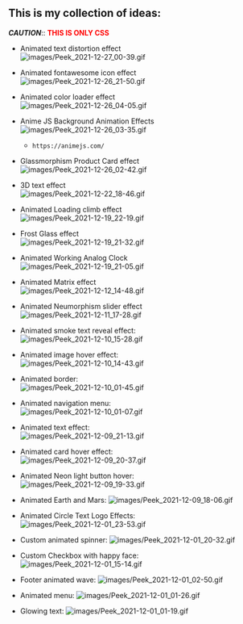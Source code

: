## This is my collection of ideas:

**_CAUTION_**:: <b style="color: red;">**THIS IS ONLY CSS**</b>

- Animated text distortion effect<br>
  ![images/Peek_2021-12-27_00-39.gif](images/Peek_2021-12-27_00-39.gif)

- Animated fontawesome icon effect<br>
  ![images/Peek_2021-12-26_21-50.gif](images/Peek_2021-12-26_21-50.gif)

- Animated color loader effect<br>
  ![images/Peek_2021-12-26_04-05.gif](images/Peek_2021-12-26_04-05.gif)

- Anime JS Background Animation Effects<br>
  ![images/Peek_2021-12-26_03-35.gif](images/Peek_2021-12-26_03-35.gif)

  - `https://animejs.com/`

- Glassmorphism Product Card effect<br>
  ![images/Peek_2021-12-26_02-42.gif](images/Peek_2021-12-26_02-42.gif)

- 3D text effect<br>
  ![images/Peek_2021-12-22_18-46.gif](images/Peek_2021-12-22_18-46.gif)

- Animated Loading climb effect<br>
  ![images/Peek_2021-12-19_22-19.gif](images/Peek_2021-12-19_22-19.gif)

- Frost Glass effect<br>
  ![images/Peek_2021-12-19_21-32.gif](images/Peek_2021-12-19_21-32.gif)

- Animated Working Analog Clock<br>
  ![images/Peek_2021-12-19_21-05.gif](images/Peek_2021-12-19_21-05.gif)

- Animated Matrix effect<br>
  ![images/Peek_2021-12-12_14-48.gif](images/Peek_2021-12-12_14-48.gif)

- Animated Neumorphism slider effect<br>
  ![images/Peek_2021-12-11_17-28.gif](images/Peek_2021-12-11_17-28.gif)

- Animated smoke text reveal effect:<br>
  ![images/Peek_2021-12-10_15-28.gif](images/Peek_2021-12-10_15-28.gif)

- Animated image hover effect:<br>
  ![images/Peek_2021-12-10_14-43.gif](images/Peek_2021-12-10_14-43.gif)

- Animated border:<br>
  ![images/Peek_2021-12-10_01-45.gif](images/Peek_2021-12-10_01-45.gif)

- Animated navigation menu:<br>
  ![images/Peek_2021-12-10_01-07.gif](images/Peek_2021-12-10_01-07.gif)

- Animated text effect:<br>
  ![images/Peek_2021-12-09_21-13.gif](images/Peek_2021-12-09_21-13.gif)

- Animated card hover effect:<br>
  ![images/Peek_2021-12-09_20-37.gif](images/Peek_2021-12-09_20-37.gif)

- Animated Neon light button hover:<br>
  ![images/Peek_2021-12-09_19-33.gif](images/Peek_2021-12-09_19-33.gif)

- Animated Earth and Mars:
  ![images/Peek_2021-12-09_18-06.gif](images/Peek_2021-12-09_18-06.gif)

- Animated Circle Text Logo Effects:
  ![images/Peek_2021-12-01_23-53.gif](images/Peek_2021-12-01_23-53.gif)

- Custom animated spinner:
  ![images/Peek_2021-12-01_20-32.gif](images/Peek_2021-12-01_20-32.gif)

- Custom Checkbox with happy face:
  ![images/Peek_2021-12-01_15-14.gif](images/Peek_2021-12-01_15-14.gif)

- Footer animated wave:
  ![images/Peek_2021-12-01_02-50.gif](images/Peek_2021-12-01_02-50.gif)

- Animated menu:
  ![images/Peek_2021-12-01_01-26.gif](images/Peek_2021-12-01_01-26.gif)

- Glowing text:
  ![images/Peek_2021-12-01_01-19.gif](images/Peek_2021-12-01_01-19.gif)
